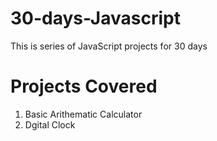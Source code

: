 # 30-days-Javascript
This is series of JavaScript projects for 30 days

# Projects Covered 
1. Basic Arithematic Calculator
2. Dgital Clock
